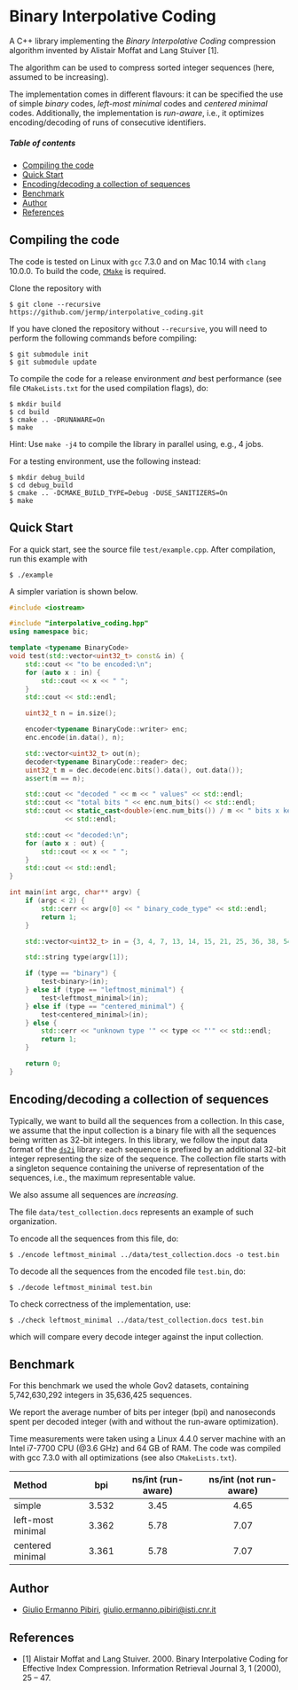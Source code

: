 Binary Interpolative Coding
====

A C++ library implementing the *Binary Interpolative Coding* compression algorithm invented by Alistair Moffat and Lang Stuiver [1].

The algorithm can be used to compress sorted integer sequences (here,
assumed to be increasing).

The implementation comes in different flavours:
it can be specified the use of
simple *binary* codes, *left-most minimal* codes and *centered minimal* codes.
Additionally, the implementation is *run-aware*, i.e.,
it optimizes encoding/decoding of runs of consecutive identifiers.

##### Table of contents
* [Compiling the code](#compiling-the-code)
* [Quick Start](#quick-start)
* [Encoding/decoding a collection of sequences](#encoding/decoding-a-collection-of-sequences)
* [Benchmark](#benchmark)
* [Author](#author)
* [References](#references)

Compiling the code
------------------

The code is tested on Linux with `gcc` 7.3.0 and on Mac 10.14 with `clang` 10.0.0.
To build the code, [`CMake`](https://cmake.org/) is required.

Clone the repository with
	
	$ git clone --recursive https://github.com/jermp/interpolative_coding.git

If you have cloned the repository without `--recursive`, you will need to perform the following commands before
compiling:

    $ git submodule init
    $ git submodule update

To compile the code for a release environment *and* best performance (see file `CMakeLists.txt` for the used compilation flags), do:

    $ mkdir build
    $ cd build
    $ cmake .. -DRUNAWARE=On
    $ make

Hint: Use `make -j4` to compile the library in parallel using, e.g., 4 jobs.

For a testing environment, use the following instead:

    $ mkdir debug_build
    $ cd debug_build
    $ cmake .. -DCMAKE_BUILD_TYPE=Debug -DUSE_SANITIZERS=On
    $ make

Quick Start
-------

For a quick start, see the source file `test/example.cpp`.
After compilation, run this example with

	$ ./example

A simpler variation is shown below.

```C++
#include <iostream>

#include "interpolative_coding.hpp"
using namespace bic;

template <typename BinaryCode>
void test(std::vector<uint32_t> const& in) {
    std::cout << "to be encoded:\n";
    for (auto x : in) {
        std::cout << x << " ";
    }
    std::cout << std::endl;

    uint32_t n = in.size();

    encoder<typename BinaryCode::writer> enc;
    enc.encode(in.data(), n);

    std::vector<uint32_t> out(n);
    decoder<typename BinaryCode::reader> dec;
    uint32_t m = dec.decode(enc.bits().data(), out.data());
    assert(m == n);

    std::cout << "decoded " << m << " values" << std::endl;
    std::cout << "total bits " << enc.num_bits() << std::endl;
    std::cout << static_cast<double>(enc.num_bits()) / m << " bits x key"
              << std::endl;

    std::cout << "decoded:\n";
    for (auto x : out) {
        std::cout << x << " ";
    }
    std::cout << std::endl;
}

int main(int argc, char** argv) {
    if (argc < 2) {
        std::cerr << argv[0] << " binary_code_type" << std::endl;
        return 1;
    }

    std::vector<uint32_t> in = {3, 4, 7, 13, 14, 15, 21, 25, 36, 38, 54, 62};

    std::string type(argv[1]);

    if (type == "binary") {
        test<binary>(in);
    } else if (type == "leftmost_minimal") {
        test<leftmost_minimal>(in);
    } else if (type == "centered_minimal") {
        test<centered_minimal>(in);
    } else {
        std::cerr << "unknown type '" << type << "'" << std::endl;
        return 1;
    }

    return 0;
}
```

Encoding/decoding a collection of sequences
----------------------------------

Typically, we want to build all the sequences from
a collection.
In this case, we assume that the input collection
is a binary file with all the sequences being written
as 32-bit integers. In this library, we follow the
input data format of the [`ds2i`](https://github.com/ot/ds2i) library:
each sequence is prefixed by an additional
32-bit integer representing the size of the sequence.
The collection file starts with a singleton sequence
containing the universe of representation of the sequences, i.e., the maximum representable value.

We also assume all sequences are *increasing*.

The file `data/test_collection.docs` represents an example of
such organization.

To encode all the sequences from this file, do:

	$ ./encode leftmost_minimal ../data/test_collection.docs -o test.bin

To decode all the sequences from the encoded file `test.bin`, do:

	$ ./decode leftmost_minimal test.bin

To check correctness of the implementation, use:

	$ ./check leftmost_minimal ../data/test_collection.docs test.bin

which will compare every decode integer against the input collection.

Benchmark
------
For this benchmark we used the whole Gov2 datasets, containing
5,742,630,292 integers in 35,636,425 sequences.

We report the average number of bits per integer (bpi)
and nanoseconds spent per decoded integer (with and without the
run-aware optimization).

Time measurements were taken using a Linux 4.4.0 server machine with
an Intel i7-7700 CPU (@3.6 GHz) and 64 GB of RAM.
The code was compiled with gcc 7.3.0 with all optimizations
(see also `CMakeLists.txt`).

|**Method**        |**bpi** | **ns/int (run-aware)**  | **ns/int (not run-aware)**|
|:-----------------|:------:|:-----------------------:|:-------------------------:|
|simple            |3.532   | 3.45                    | 4.65                      |
|left-most minimal |3.362   | 5.78                    | 7.07                      |
|centered minimal  |3.361   | 5.78                    | 7.07                      |

Author
------
* [Giulio Ermanno Pibiri](http://pages.di.unipi.it/pibiri/), <giulio.ermanno.pibiri@isti.cnr.it>

References
-------
* [1] Alistair Moffat and Lang Stuiver. 2000. Binary Interpolative Coding for Effective Index Compression. Information Retrieval Journal 3, 1 (2000), 25 – 47.